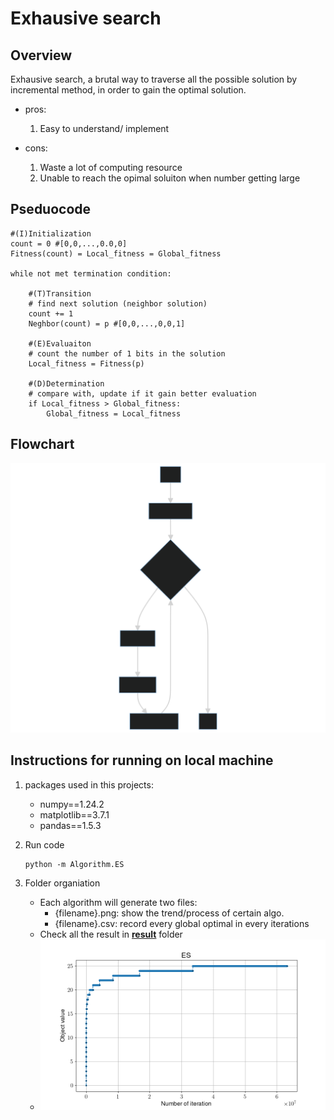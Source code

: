 # Exhausive search

## Overview

Exhausive search, a brutal way to traverse all the possible solution by incremental method, in order to gain the optimal solution.

- pros:
    1. Easy to understand/ implement

- cons:
    1. Waste a lot of computing resource
    2. Unable to reach the opimal soluiton when number getting large

## Pseduocode

```shell
#(I)Initialization
count = 0 #[0,0,...,0.0,0]
Fitness(count) = Local_fitness = Global_fitness

while not met termination condition:

    #(T)Transition
    # find next solution (neighbor solution)
    count += 1
    Neghbor(count) = p #[0,0,...,0,0,1]

    #(E)Evaluaiton
    # count the number of 1 bits in the solution
    Local_fitness = Fitness(p)

    #(D)Determination
    # compare with, update if it gain better evaluation
    if Local_fitness > Global_fitness:
        Global_fitness = Local_fitness
```

## Flowchart

![Flowchart](./ES_flowchart.svg)

## Instructions for running on local machine

1. packages used in this projects:

    - numpy==1.24.2
    - matplotlib==3.7.1
    - pandas==1.5.3

2. Run code

    ```shell
    python -m Algorithm.ES
    ```

3. Folder organiation

    - Each algorithm will generate two files:
        - {filename}.png: show the trend/process of certain algo.
        - {filename}.csv: record every global optimal in every iterations
    - Check all the result in [**result**](../result/) folder
    - ![result for exhausive search](../result/ES.png)

